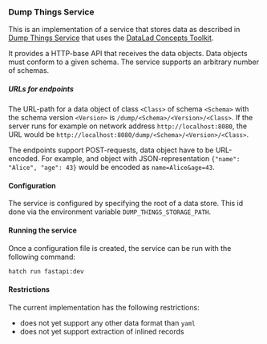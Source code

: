 
### Dump Things Service

This is an implementation of a service that stores data as described in
[Dump Things Service](https://concepts.datalad.org/dump-things-service) that uses the [DataLad Concepts Toolkit](https://concepts.datalad.org/dump-things).

It provides a HTTP-base API that receives the data objects.
Data objects must conform to a given schema. The service supports an arbitrary number of schemas.

##### URLs for endpoints

The URL-path for a data object of class `<Class>` of schema `<Schema>` with the schema version `<Version>` is `/dump/<Schema>/<Version>/<Class>`.
If the server runs for example on network address `http://localhost:8080`, the URL would be `http://localhost:8080/dump/<Schema>/<Version>/<Class>`.

The endpoints support POST-requests, data object have to be URL-encoded. For example, and object with JSON-representation `{"name": "Alice", "age": 43}` would be encoded as `name=Alice&age=43`.

#### Configuration

The service is configured by specifying the root of a data store.
This id done via the environment variable `DUMP_THINGS_STORAGE_PATH`.


#### Running the service

Once a configuration file is created, the service can be run with the following command:

```bash
hatch run fastapi:dev
```

#### Restrictions

The current implementation has the following restrictions:

- does not yet support any other data format than `yaml`
- does not yet support extraction of inlined records
